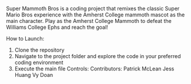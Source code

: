 Super Mammoth Bros is a coding project that remixes the classic Super Mario Bros experience with the Amherst College mammoth mascot as the main character. 
Play as the Amherst College Mammoth to defeat the Williams College Ephs and reach the goal!

How to Launch:
1) Clone the repository
2) Navigate to the project folder and explore the code in your preferred coding environment
3) Execute the main file
Controls:
Contributors:
Patrick McLean
Jess Huang
Vy Doan
